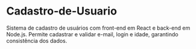 # Cadastro-de-Usuario
Sistema de cadastro de usuários com front-end em React e back-end em Node.js. Permite cadastrar e validar e-mail, login e idade, garantindo consistência dos dados.
